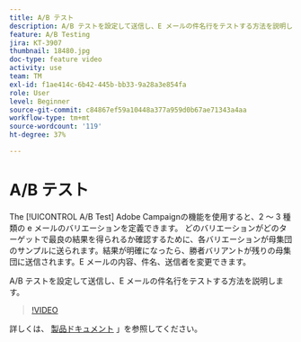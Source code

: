 ```yaml
---
title: A/B テスト
description: A/B テストを設定して送信し、E メールの件名行をテストする方法を説明します。
feature: A/B Testing
jira: KT-3907
thumbnail: 18480.jpg
doc-type: feature video
activity: use
team: TM
exl-id: f1ae414c-6b42-445b-bb33-9a28a3e854fa
role: User
level: Beginner
source-git-commit: c84867ef59a10448a377a959d0b67ae71343a4aa
workflow-type: tm+mt
source-wordcount: '119'
ht-degree: 37%

---
```


# A/B テスト

The [!UICONTROL A/B Test] Adobe Campaignの機能を使用すると、2 ～ 3 種類の e メールのバリエーションを定義できます。 どのバリエーションがどのターゲットで最良の結果を得られるか確認するために、各バリエーションが母集団のサンプルに送られます。結果が明確になったら、勝者バリアントが残りの母集団に送信されます。E メールの内容、件名、送信者を変更できます。

A/B テストを設定して送信し、E メールの件名行をテストする方法を説明します。

>[!VIDEO](https://video.tv.adobe.com/v/18480?quality=12&learn=on)

詳しくは、 [製品ドキュメント](https://experienceleague.adobe.com/docs/campaign-standard/using/communication-channels/email-messages/designing-an-a-b-test-email.html) 」を参照してください。
